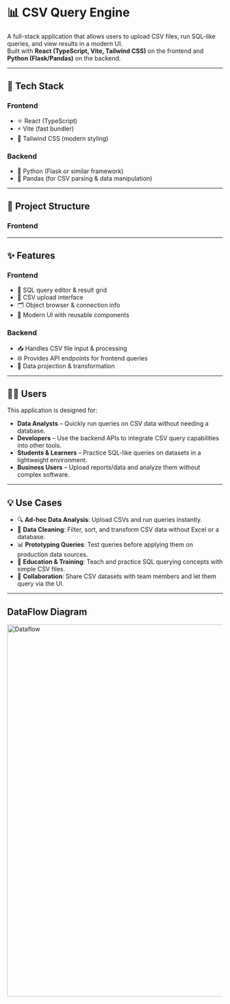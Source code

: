 # 📊 CSV Query Engine

A full-stack application that allows users to upload CSV files, run SQL-like queries, and view results in a modern UI.  
Built with **React (TypeScript, Vite, Tailwind CSS)** on the frontend and **Python (Flask/Pandas)** on the backend.

---

## 🚀 Tech Stack

### Frontend
- ⚛️ React (TypeScript)  
- ⚡ Vite (fast bundler)  
- 🎨 Tailwind CSS (modern styling)  

### Backend
- 🐍 Python (Flask or similar framework)  
- 📑 Pandas (for CSV parsing & data manipulation)  

---

## 📂 Project Structure

### Frontend

---

## ✨ Features

### Frontend
- 📑 SQL query editor & result grid  
- 📂 CSV upload interface  
- 🗂️ Object browser & connection info  
- 🎨 Modern UI with reusable components  

### Backend
- 📥 Handles CSV file input & processing  
- 🌐 Provides API endpoints for frontend queries  
- 🔄 Data projection & transformation  

---

## 🧑‍💻 Users

This application is designed for:  
- **Data Analysts** – Quickly run queries on CSV data without needing a database.  
- **Developers** – Use the backend APIs to integrate CSV query capabilities into other tools.  
- **Students & Learners** – Practice SQL-like queries on datasets in a lightweight environment.  
- **Business Users** – Upload reports/data and analyze them without complex software.  

---

## 💡 Use Cases

- 🔍 **Ad-hoc Data Analysis**: Upload CSVs and run queries instantly.  
- 🧾 **Data Cleaning**: Filter, sort, and transform CSV data without Excel or a database.  
- 📊 **Prototyping Queries**: Test queries before applying them on production data sources.  
- 🏫 **Education & Training**: Teach and practice SQL querying concepts with simple CSV files.  
- 🤝 **Collaboration**: Share CSV datasets with team members and let them query via the UI.  

---

## DataFlow Diagram 

<img width="1017" height="867" alt="Dataflow" src="https://github.com/user-attachments/assets/05364f4c-1b94-4a18-916b-1c9010673bcd" />
